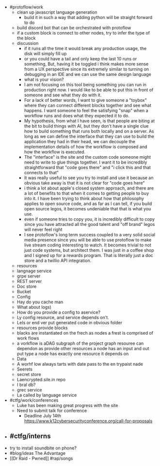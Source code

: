 - #protoflow/work
	- clean up javascript language generation
		- build it in such a way that adding python will be straight forward to do
	- build discord bot that can be orchestrated with protoflow
	- if a custom block is connect to other nodes, try to infer the type of the block
	- discussion
		- if it runs all the time it would break any production usage, the disk will simply fill up
		- or you could have a tail and only keep the last 10 runs or something, But, having it be toggled i think makes more sense from a UX perspective since its extremely similar to turning on debugging in an IDE and we can use the same design language
		- what is your vision?
		- I am not focusing on this tool being something you can run in production right now. I would like to be able to put this in front of someone and see what they do with it.
		- For a lack of better words, I want to give someone a "toybox" where they can connect different blocks together and see what happens. I want someone to feel the satisfying "snap" when a workflow runs and does what they expected it to do.
		- My hypothesis, from what I have seen, is that people are biting at the bit to build things with AI, but they don't have a single clue how to build something that runs both locally and on a server. As long as we can define the interface that they can use to build the application they had in their head, we can decouple the implementation details of how the workflow is composed and how the workflow is executed.
		- The "interface" is the site and the custom code someone might need to write to glue things together. I want it to be incredibly straightforward that "code goes there" and "i click this and that connects to that"
		- It was really useful to see you try to install and use it because an obvious take away is that it is not clear for "code goes here"
		- i think a lot about apple's closed system approach, and there are a lot of benefits to that when it comes to getting people to buy into it. I have been trying to think about how that philosophy applies to open source code, and as far as I can tell, if you build open source legos, it becomes undeniable that that is what you use.
		- even if someone tries to copy you, it is incredibly difficult to copy since you have attracted all the good talent and "off brand" legos will never feel right
		- I see protoflow's long term success coupled to a very solid social media presence since you will be able to use protoflow to make live stream coding interesting to watch. It becomes trivial to not just code systems, but architect them. I was just in a coffee shop and I signed up for a rewards program. That is literally just a doc store and a twillio API integration.
	- resources
	- langnage service
	- grpe server
	- REST server
	- Doc store
	- Bucket
	- Config
	- Hay do you cache man
	- What about logs)
	- How do you provide a config to aservice?
	- Ly config resource, and service depends on't.
	- LeIs or end ver put generated code in obvious folder
	- resources provide blocks
	- blacks are instantiated on the frech as nodes a frest is comprised of work flows
	- a vorkflow is aDAG subgraph of the project graph resouree can dependon as provide other resources a node has an input and out put type a node has exactly one resource it depends on
	- Data
	- A worhf low always tarts with date pass to the en trypaist nade
	- Seerets
	- secret store
	- Laencrypted.sile.in repo
	- I bral db?
	- grec service
	- La called by language service
- #ctfg/work/conferences
	- Luke has been making great progress with the site
	- Need to submit talk for conference
		- Deadline July 14th https://www.k12cybersecurityconference.org/call-for-proposals
- #ctfg/interns
	-
- try to install soundbite on phone?
- #blog/ideas The Advantage
- [[Dr Raid - Pwned]] #rap/songs